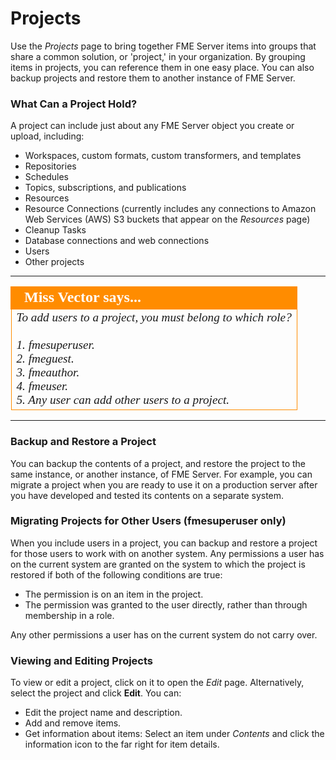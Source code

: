 # Projects #

Use the *Projects* page to bring together FME Server items into groups that share a common solution, or 'project,' in your organization. By grouping items in projects, you can reference them in one easy place. You can also backup projects and restore them to another instance of FME Server.

### What Can a Project Hold? ###

A project can include just about any FME Server object you create or upload, including:

- Workspaces, custom formats, custom transformers, and templates
- Repositories
- Schedules
- Topics, subscriptions, and publications
- Resources
- Resource Connections (currently includes any connections to Amazon Web Services (AWS) S3 buckets that appear on the *Resources* page)
- Cleanup Tasks
- Database connections and web connections
- Users
- Other projects

---

<!--miss vector Says Section-->

<table style="border-spacing: 0px">
<tr>
<td style="vertical-align:middle;background-color:darkorange;border: 2px solid darkorange">
<i class="fa fa-quote-left fa-lg fa-pull-left fa-fw" style="color:white;padding-right: 12px;vertical-align:text-top"></i>
<span style="color:white;font-size:x-large;font-weight: bold;font-family:serif">Miss Vector says...</span>
</td>
</tr>

<tr>
<td style="border: 1px solid darkorange">
<span style="font-family:serif; font-style:italic; font-size:larger">
To add users to a project, you must belong to which role?
<br><br>1. fmesuperuser.
<br>2. fmeguest.
<br>3. fmeauthor.
<br>4. fmeuser.
<br>5. Any user can add other users to a project.
</span>
</td>
</tr>
</table>

---

### Backup and Restore a Project ###

You can backup the contents of a project, and restore the project to the same instance, or another instance, of FME Server. For example, you can migrate a project when you are ready to use it on a production server after you have developed and tested its contents on a separate system.

### Migrating Projects for Other Users (fmesuperuser only)

When you include users in a project, you can backup and restore a project for those users to work with on another system. Any permissions a user has on the current system are granted on the system to which the project is restored if both of the following conditions are true:

- The permission is on an item in the project.
- The permission was granted to the user directly, rather than through membership in a role.

Any other permissions a user has on the current system do not carry over.

### Viewing and Editing Projects ###

To view or edit a project, click on it to open the *Edit* page. Alternatively, select the project and click **Edit**. You can:

- Edit the project name and description.
- Add and remove items.
- Get information about items: Select an item under *Contents* and click the information icon to the far right for item details.
